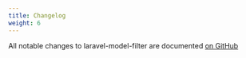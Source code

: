 ```yaml
---
title: Changelog
weight: 6
---
```


All notable changes to laravel-model-filter are documented 
[on GitHub](https://github.com/lacodix/laravel-model-filter/blob/main/CHANGELOG.md)
